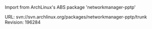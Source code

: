 Import from ArchLinux's ABS package 'networkmanager-pptp'

URL: svn://svn.archlinux.org/packages/networkmanager-pptp/trunk
Revision: 196284
